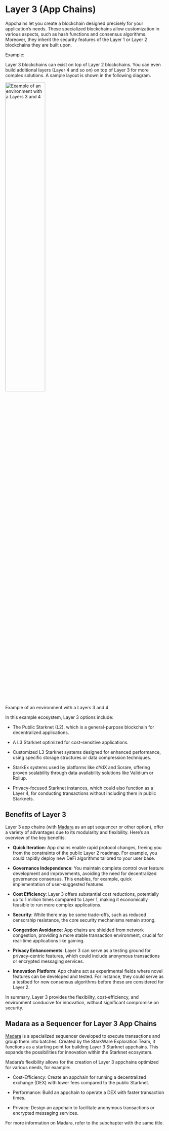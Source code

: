 # Layer 3 (App Chains)

Appchains let you create a blockchain designed precisely for your
application’s needs. These specialized blockchains allow customization
in various aspects, such as hash functions and consensus algorithms.
Moreover, they inherit the security features of the Layer 1 or Layer 2
blockchains they are built upon.

Example:

Layer 3 blockchains can exist on top of Layer 2 blockchains. You can
even build additional layers (Layer 4 and so on) on top of Layer 3 for
more complex solutions. A sample layout is shown in the following
diagram.

<img alt="Example of an environment with a Layers 3 and 4" src="img/ch03-layer-3-ecosystem.png" class="center" style="width: 50%;" />

<span class="caption">Example of an environment with a Layers 3 and 4</span>

In this example ecosystem, Layer 3 options include:

- The Public Starknet (L2), which is a general-purpose blockchain for
  decentralized applications.

- A L3 Starknet optimized for cost-sensitive applications.

- Customized L3 Starknet systems designed for enhanced performance,
  using specific storage structures or data compression techniques.

- StarkEx systems used by platforms like dYdX and Sorare, offering
  proven scalability through data availability solutions like Validium
  or Rollup.

- Privacy-focused Starknet instances, which could also function as a
  Layer 4, for conducting transactions without including them in
  public Starknets.

## Benefits of Layer 3

Layer 3 app chains (with
[Madara](https://github.com/keep-starknet-strange/madara) as an apt
sequencer or other option), offer a variety of advantages due to its
modularity and flexibility. Here’s an overview of the key benefits:

- **Quick Iteration**: App chains enable rapid protocol changes,
  freeing you from the constraints of the public Layer 2 roadmap. For
  example, you could rapidly deploy new DeFi algorithms tailored to
  your user base.

- **Governance Independence**: You maintain complete control over
  feature development and improvements, avoiding the need for
  decentralized governance consensus. This enables, for example, quick
  implementation of user-suggested features.

- **Cost Efficiency**: Layer 3 offers substantial cost reductions,
  potentially up to 1 million times compared to Layer 1, making it
  economically feasible to run more complex applications.

- **Security**: While there may be some trade-offs, such as reduced
  censorship resistance, the core security mechanisms remain strong.

- **Congestion Avoidance**: App chains are shielded from network
  congestion, providing a more stable transaction environment, crucial
  for real-time applications like gaming.

- **Privacy Enhancements**: Layer 3 can serve as a testing ground for
  privacy-centric features, which could include anonymous transactions
  or encrypted messaging services.

- **Innovation Platform**: App chains act as experimental fields where
  novel features can be developed and tested. For instance, they could
  serve as a testbed for new consensus algorithms before these are
  considered for Layer 2.

In summary, Layer 3 provides the flexibility, cost-efficiency, and
environment conducive for innovation, without significant compromise on
security.

## Madara as a Sequencer for Layer 3 App Chains

[Madara](https://github.com/keep-starknet-strange/madara) is a
specialized sequencer developed to execute transactions and group them
into batches. Created by the StarkWare Exploration Team, it functions as
a starting point for building Layer 3 Starknet appchains. This expands
the possibilities for innovation within the Starknet ecosystem.

Madara’s flexibility allows for the creation of Layer 3 appchains
optimized for various needs, for example:

- Cost-Efficiency: Create an appchain for running a decentralized
  exchange (DEX) with lower fees compared to the public Starknet.

- Performance: Build an appchain to operate a DEX with faster
  transaction times.

- Privacy: Design an appchain to facilitate anonymous transactions or
  encrypted messaging services.

For more information on Madara, refer to the subchapter with the same
title.
